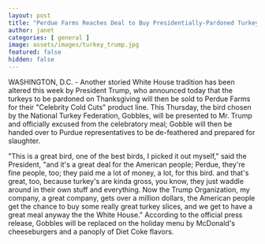 ```yaml
---
layout: post
title: "Perdue Farms Reaches Deal to Buy Presidentially-Pardoned Turkey for $1.3 Million "
author: janet
categories: [ general ]
image: assets/images/turkey_trump.jpg
featured: false
hidden: false
---
```


WASHINGTON, D.C. - Another storied White House tradition has been altered this week by President Trump, who announced today that the turkeys to be pardoned on Thanksgiving will then be sold to Perdue Farms for their "Celebrity Cold Cuts" product line. This Thursday, the bird chosen by the National Turkey Federation, Gobbles, will be presented to Mr. Trump and officially excused from the celebratory meal; Gobble will then be  handed over to Purdue representatives to be de-feathered and prepared for slaughter. 

"This is a great bird, one of the best birds, I picked it out myself," said the President, "and it's a great deal for the American people; Perdue, they're fine people, too; they paid me a lot of money, a lot, for this bird. and that's great, too, because turkey's are kinda gross, you know, they just waddle around in their own stuff and everything. Now the Trump Organization, my company, a great company, gets over a million dollars, the American people get the chance to buy some really great turkey slices, and we get to have a great meal anyway the the White House." According to the official press release, Gobbles will be replaced on the holiday menu by McDonald's cheeseburgers and a panoply of Diet Coke flavors.